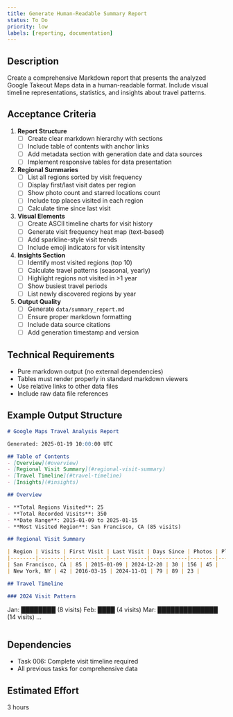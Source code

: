 ```yaml
---
title: Generate Human-Readable Summary Report
status: To Do
priority: low
labels: [reporting, documentation]
---
```


## Description

Create a comprehensive Markdown report that presents the analyzed Google Takeout Maps data in a human-readable format. Include visual timeline representations, statistics, and insights about travel patterns.

## Acceptance Criteria

1. **Report Structure**
   - [ ] Create clear markdown hierarchy with sections
   - [ ] Include table of contents with anchor links
   - [ ] Add metadata section with generation date and data sources
   - [ ] Implement responsive tables for data presentation

2. **Regional Summaries**
   - [ ] List all regions sorted by visit frequency
   - [ ] Display first/last visit dates per region
   - [ ] Show photo count and starred locations count
   - [ ] Include top places visited in each region
   - [ ] Calculate time since last visit

3. **Visual Elements**
   - [ ] Create ASCII timeline charts for visit history
   - [ ] Generate visit frequency heat map (text-based)
   - [ ] Add sparkline-style visit trends
   - [ ] Include emoji indicators for visit intensity

4. **Insights Section**
   - [ ] Identify most visited regions (top 10)
   - [ ] Calculate travel patterns (seasonal, yearly)
   - [ ] Highlight regions not visited in >1 year
   - [ ] Show busiest travel periods
   - [ ] List newly discovered regions by year

5. **Output Quality**
   - [ ] Generate `data/summary_report.md`
   - [ ] Ensure proper markdown formatting
   - [ ] Include data source citations
   - [ ] Add generation timestamp and version

## Technical Requirements

- Pure markdown output (no external dependencies)
- Tables must render properly in standard markdown viewers
- Use relative links to other data files
- Include raw data file references

## Example Output Structure

```markdown
# Google Maps Travel Analysis Report

Generated: 2025-01-19 10:00:00 UTC

## Table of Contents
- [Overview](#overview)
- [Regional Visit Summary](#regional-visit-summary)
- [Travel Timeline](#travel-timeline)
- [Insights](#insights)

## Overview

- **Total Regions Visited**: 25
- **Total Recorded Visits**: 350
- **Date Range**: 2015-01-09 to 2025-01-15
- **Most Visited Region**: San Francisco, CA (85 visits)

## Regional Visit Summary

| Region | Visits | First Visit | Last Visit | Days Since | Photos | Places |
|--------|--------|-------------|------------|------------|--------|--------|
| San Francisco, CA | 85 | 2015-01-09 | 2024-12-20 | 30 | 156 | 45 |
| New York, NY | 42 | 2016-03-15 | 2024-11-01 | 79 | 89 | 23 |

## Travel Timeline

### 2024 Visit Pattern
```
Jan: ████████ (8 visits)
Feb: ████ (4 visits)
Mar: ██████████████ (14 visits)
...
```
```

## Dependencies

- Task 006: Complete visit timeline required
- All previous tasks for comprehensive data

## Estimated Effort

3 hours